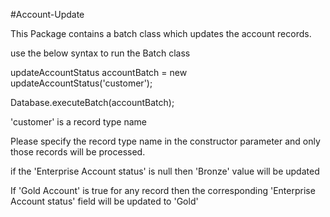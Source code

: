 #Account-Update

This Package contains a batch class which updates the account records.

use the below syntax to run the Batch class

updateAccountStatus accountBatch = new updateAccountStatus('customer');

Database.executeBatch(accountBatch); 

'customer' is a record type name

Please specify the record type name in the constructor parameter and only those records will be processed.

if the 'Enterprise Account status' is null then 'Bronze' value will be updated

If 'Gold Account' is true for any record then the corresponding 'Enterprise Account status' field will be updated to 'Gold'

